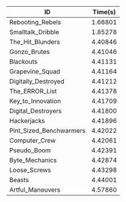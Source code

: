 |ID|Time(s)|
|-|-|
|Rebooting_Rebels|1.66801|
|Smalltalk_Dribble|1.85278|
|The_Hit_Blunders|4.40846|
|Gonzo_Brutes|4.41046|
|Blackouts|4.41131|
|Grapevine_Squad|4.41164|
|Digitally_Destroyed|4.41212|
|The_ERROR_List|4.41378|
|Key_to_Innovation|4.41709|
|Digital_Destroyers|4.41800|
|Hackerjacks|4.41896|
|Pint_Sized_Benchwarmers|4.42022|
|Computer_Crew|4.42061|
|Pseudo_Boom|4.42391|
|Byte_Mechanics|4.42874|
|Loose_Screws|4.43298|
|Beasts|4.44001|
|Artful_Maneuvers|4.57860|
